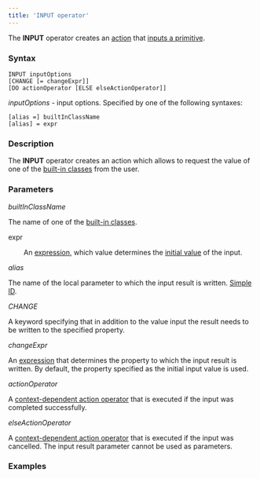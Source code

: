 ```yaml
---
title: 'INPUT operator'
---
```


The **INPUT** operator creates an [action](Actions.md) that [inputs a primitive](Primitive_input_INPUT.md).

### Syntax

    INPUT inputOptions 
    [CHANGE [= changeExpr]]
    [DO actionOperator [ELSE elseActionOperator]]

*inputOptions* - input options. Specified by one of the following syntaxes:

    [alias =] builtInClassName
    [alias] = expr

### Description

The **INPUT** operator creates an action which allows to request the value of one of the [built-in classes](Built-in_classes.md) from the user.

### Parameters

*builtInClassName*

The name of one of the [built-in classes](Built-in_classes.md). 

expr

        An [expression](Expression.md), which value determines the [initial value](Value-input_35520941.html#Valueinput-initial) of the input.

*alias*

The name of the local parameter to which the input result is written. [Simple ID](IDs_1573053.html#IDs-id).

*CHANGE*

A keyword specifying that in addition to the value input the result needs to be written to the specified property.

*changeExpr*

An [expression](Expression.md) that determines the property to which the input result is written. By default, the property specified as the initial input value is used.

*actionOperator*

A [context-dependent action operator](Action-operator_36307157.html#Actionoperator-contextdependent) that is executed if the input was completed successfully.

*elseActionOperator*

A [context-dependent action operator](Action-operator_36307157.html#Actionoperator-contextdependent) that is executed if the input was cancelled. The input result parameter cannot be used as parameters.

### Examples



  
